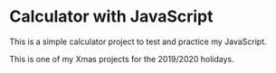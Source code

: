 # Calculator with JavaScript

This is a simple calculator project to test and practice my JavaScript.

This is one of my Xmas projects for the 2019/2020 holidays.

